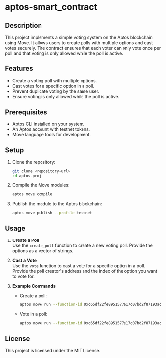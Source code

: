 # aptos-smart_contract

## Description
This project implements a simple voting system on the Aptos blockchain using Move. It allows users to create polls with multiple options and cast votes securely. The contract ensures that each voter can only vote once per poll and that voting is only allowed while the poll is active.

## Features
- Create a voting poll with multiple options.
- Cast votes for a specific option in a poll.
- Prevent duplicate voting by the same user.
- Ensure voting is only allowed while the poll is active.

## Prerequisites
- Aptos CLI installed on your system.
- An Aptos account with testnet tokens.
- Move language tools for development.

## Setup
1. Clone the repository:
   ```bash
   git clone <repository-url>
   cd aptos-proj
   ```

2. Compile the Move modules:
   ```bash
   aptos move compile
   ```

3. Publish the module to the Aptos blockchain:
   ```bash
   aptos move publish --profile testnet
   ```

## Usage
1. **Create a Poll**  
   Use the `create_poll` function to create a new voting poll. Provide the options as a vector of strings.

2. **Cast a Vote**  
   Use the `vote` function to cast a vote for a specific option in a poll. Provide the poll creator's address and the index of the option you want to vote for.

3. **Example Commands**  
   - Create a poll:
     ```bash
     aptos move run --function-id 0xc65df22fe8951577e17c07bd2f87193accf91f501055287e9bdbcaecccf35d17::SimpleVoting::create_poll --args <options>
     ```
   - Vote in a poll:
     ```bash
     aptos move run --function-id 0xc65df22fe8951577e17c07bd2f87193accf91f501055287e9bdbcaecccf35d17::SimpleVoting::vote --args <poll_creator_address> <option_index>
     ```

## License
This project is licensed under the MIT License.